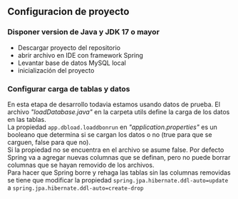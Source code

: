 ## Configuracion de proyecto
### Disponer version de Java y JDK 17 o mayor
- Descargar proyecto del repositorio
- abrir archivo en IDE con framework Spring
- Levantar base de datos MySQL local
- inicialización del proyecto

### Configurar carga de tablas y datos

En esta etapa de desarrollo todavia estamos usando datos de prueba. El archivo *"loadDatabase.java"* en la carpeta utils  define la carga de los datos en las tablas.  
La propiedad `app.dbload.loaddbonrun` en *"application.properties"* es un booleano que determina si se cargan los datos o no (true para que se carguen, false para que no).  
Si la propiedad no se encuentra en el archivo se asume false. Por defecto Spring va a agregar nuevas columnas que se  definan, pero no puede borrar columnas que se hayan removido de los archivos.  
Para hacer que Spring borre y rehaga las tablas sin las columnas removidas se tiene que modificar la propiedad `spring.jpa.hibernate.ddl-auto=update` a `spring.jpa.hibernate.ddl-auto=create-drop`